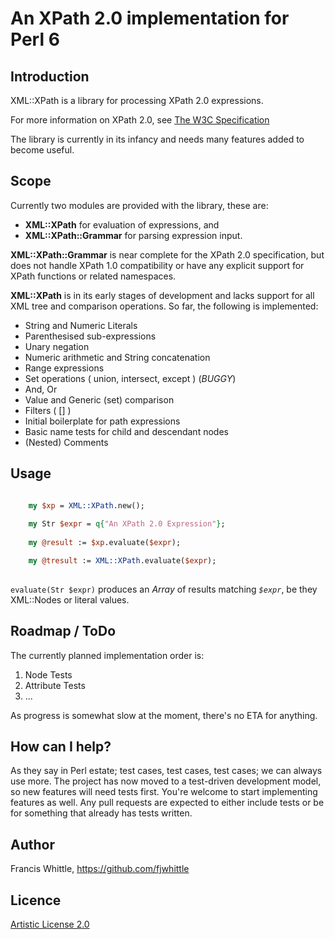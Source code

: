 # An XPath 2.0 implementation for Perl 6

## Introduction

XML::XPath is a library for processing XPath 2.0 expressions.

For more information on XPath 2.0, see
[The W3C Specification](http://www.w3.org/TR/xpath20)

The library is currently in its infancy and needs many features added to become
useful.

## Scope

Currently two modules are provided with the library, these are:

* **XML::XPath** for evaluation of expressions, and
* **XML::XPath::Grammar** for parsing expression input.

**XML::XPath::Grammar** is near complete for the XPath 2.0 specification, but
does not handle XPath 1.0 compatibility or have any explicit support for XPath
functions or related namespaces.

**XML::XPath** is in its early stages of development and lacks support for all
XML tree and comparison operations.  So far, the following is implemented:

* String and Numeric Literals
* Parenthesised sub-expressions
* Unary negation
* Numeric arithmetic and String concatenation
* Range expressions
* Set operations ( union, intersect, except ) (_BUGGY_)
* And, Or
* Value and Generic (set) comparison
* Filters ( [] )
* Initial boilerplate for path expressions
* Basic name tests for child and descendant nodes
* (Nested) Comments

## Usage

```perl

	my $xp = XML::XPath.new();
	
	my Str $expr = q{"An XPath 2.0 Expression"};
	
	my @result := $xp.evaluate($expr);

	my @tresult := XML::XPath.evaluate($expr);
	
```

`evaluate(Str $expr)` produces an _Array_ of results matching _`$expr`_,
be they XML::Nodes or literal values.

## Roadmap / ToDo

The currently planned implementation order is:

1. Node Tests
2. Attribute Tests
3. ...

As progress is somewhat slow at the moment, there's no ETA for anything.

## How can I help?

As they say in Perl estate; test cases, test cases, test cases; we can always
use more.  The project has now moved to a test-driven development model, so new
features will need tests first.
You're welcome to start implementing features as well.  Any pull requests are
expected to either include tests or be for something that already has tests
written.

## Author

Francis Whittle, https://github.com/fjwhittle

## Licence

[Artistic License 2.0](http://www.perlfoundation.org/artistic_license_2_0)
